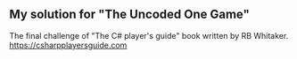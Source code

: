 ## My solution for "The Uncoded One Game"
The final challenge of "The C# player's guide" book written by RB Whitaker. 
https://csharpplayersguide.com
